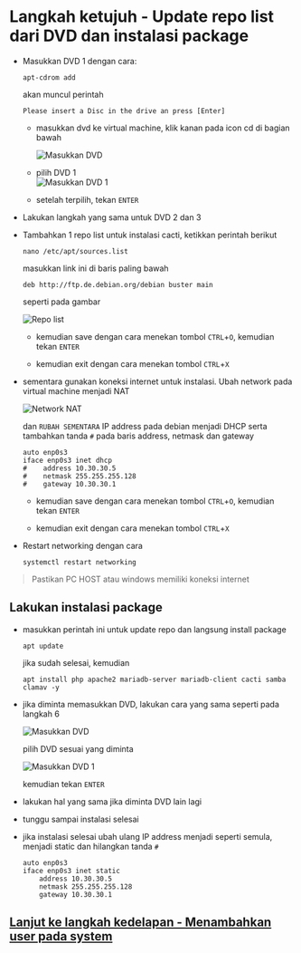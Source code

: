 # Langkah ketujuh - Update repo list dari DVD dan instalasi package

- Masukkan DVD 1 dengan cara:
    ```shell
    apt-cdrom add
    ```

    akan muncul perintah

    ```shell
    Please insert a Disc in the drive an press [Enter]
    ```

    - masukkan dvd ke virtual machine, klik kanan pada icon cd di bagian bawah

        ![Masukkan DVD](https://drive.google.com/uc?export=view&id=1ONxpaPSXbtoZjuIr036tmTEphVHAHQ70)

    - pilih DVD 1    
        ![Masukkan DVD 1](https://drive.google.com/uc?export=view&id=1OuzzwfF3FG_QjtOhT_sXWcAqkFEBkX9_)

    - setelah terpilih, tekan `ENTER`

- Lakukan langkah yang sama untuk DVD 2 dan 3

- Tambahkan 1 repo list untuk instalasi cacti, ketikkan perintah berikut

    ```shell
    nano /etc/apt/sources.list
    ```

    masukkan link ini di baris paling bawah

    ```nano
    deb http://ftp.de.debian.org/debian buster main
    ```

    seperti pada gambar

     ![Repo list](https://drive.google.com/uc?export=view&id=10GZEjT-GfZ14o77yUHgjnP7A9KasLKTb)


    - kemudian save dengan cara menekan tombol `CTRL`+`O`, kemudian tekan `ENTER`

    - kemudian exit dengan cara menekan tombol `CTRL`+`X`

- sementara gunakan koneksi internet untuk instalasi. Ubah network pada virtual machine menjadi NAT

    ![Network NAT](https://drive.google.com/uc?export=view&id=1TYr0E3P4jF-zTXurEJdBU-iv7yzx2xzb)

    dan `RUBAH SEMENTARA` IP address pada debian menjadi DHCP serta tambahkan tanda `#` pada baris address, netmask dan gateway

    ```nano
    auto enp0s3
    iface enp0s3 inet dhcp
    #    address 10.30.30.5
    #    netmask 255.255.255.128
    #    gateway 10.30.30.1
    ```

    - kemudian save dengan cara menekan tombol `CTRL`+`O`, kemudian tekan `ENTER`

    - kemudian exit dengan cara menekan tombol `CTRL`+`X`

- Restart networking dengan cara
    ```shell
    systemctl restart networking
    ```

> Pastikan PC HOST atau windows memiliki koneksi internet

## Lakukan instalasi package

- masukkan perintah ini untuk update repo dan langsung install package

    ```shell
    apt update 
    ```
    jika sudah selesai, kemudian

    ```shell
    apt install php apache2 mariadb-server mariadb-client cacti samba clamav -y 
    ```

- jika diminta memasukkan DVD, lakukan cara yang sama seperti pada langkah 6

    ![Masukkan DVD](https://drive.google.com/uc?export=view&id=1ONxpaPSXbtoZjuIr036tmTEphVHAHQ70)

    pilih DVD sesuai yang diminta
      
    ![Masukkan DVD 1](https://drive.google.com/uc?export=view&id=1OuzzwfF3FG_QjtOhT_sXWcAqkFEBkX9_)

    kemudian tekan `ENTER`

- lakukan hal yang sama jika diminta DVD lain lagi

- tunggu sampai instalasi selesai

- jika instalasi selesai ubah ulang IP address menjadi seperti semula, menjadi static dan hilangkan tanda `#`

    ```nano
    auto enp0s3
    iface enp0s3 inet static
        address 10.30.30.5
        netmask 255.255.255.128
        gateway 10.30.30.1
    ```

## [Lanjut ke langkah kedelapan - Menambahkan user pada system](langkah8.md)

